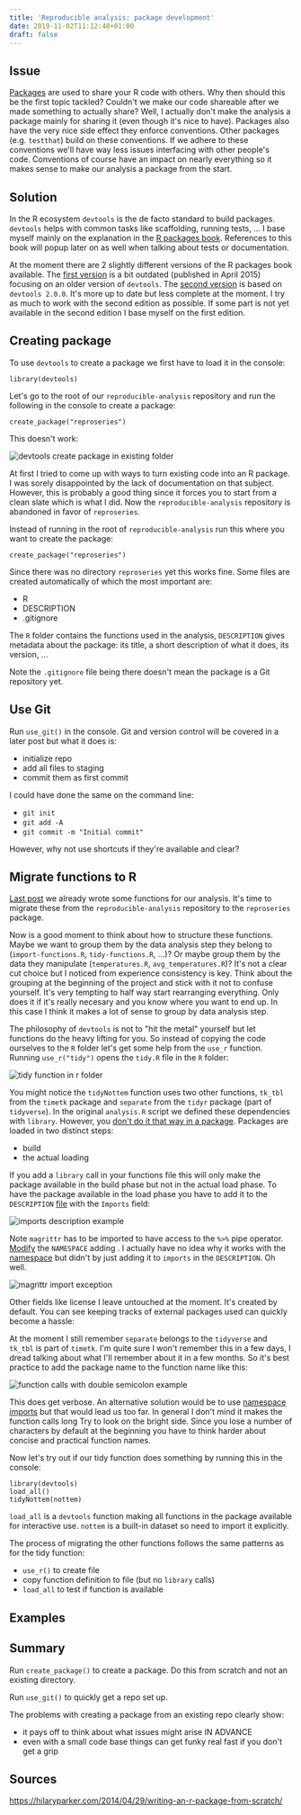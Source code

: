 ```yaml
---
title: 'Reproducible analysis: package development'
date: 2019-11-02T11:12:48+01:00
draft: false
---
```


## Issue

[Packages](http://r-pkgs.had.co.nz/intro.html) are used to share your R code with others. Why then should this be the first topic tackled? Couldn't we make our code shareable after we made something to actually share? Well, I actually don't make the analysis a package mainly for sharing it (even though it's nice to have). Packages also have the very nice side effect they enforce conventions. Other packages (e.g. `testthat`) build on these conventions. If we adhere to these conventions we'll have way less issues interfacing with other people's code. Conventions of course have an impact on nearly everything so it makes sense to make our analysis a package from the start.

## Solution

In the R ecosystem `devtools` is the de facto standard to build packages. `devtools` helps with common tasks like scaffolding, running tests, ... I base myself mainly on the explanation in the [R packages book](http://r-pkgs.had.co.nz/intro.html). References to this book will popup later on as well when talking about tests or documentation.

At the moment there are 2 slightly different versions of the R packages book available. The [first version](http://r-pkgs.had.co.nz/) is a bit outdated (published in April 2015) focusing on an older version of `devtools`. The [second version](https://r-pkgs.org/index.html) is based on `devtools 2.0.0`. It's more up to date but less complete at the moment. I try as much to work with the second edition as possible. If some part is not yet available in the second edition I base myself on the first edition.

## Creating package

To use `devtools` to create a package we first have to load it in the console:

```
library(devtools)
```

Let's go to the root of our `reproducible-analysis` repository and run the following in the console to create a package:

```
create_package("reproseries")
```

This doesn't work:

![devtools create package in existing folder](/devtools-create-existing-folder-prompt.png)

At first I tried to come up with ways to turn existing code into an R package. I was sorely disappointed by the lack of documentation on that subject. However, this is probably a good thing since it forces you to start from a clean slate which is what I did. Now the `reproducible-analysis` repository is abandoned in favor of `reproseries`.

Instead of running in the root of `reproducible-analysis` run this where you want to create the package:

```
create_package("reproseries")
```

Since there was no directory `reproseries` yet this works fine. Some files are created automatically of which the most important are:

- R
- DESCRIPTION
- .gitignore

The `R` folder contains the functions used in the analysis, `DESCRIPTION` gives metadata about the package: its title, a short description of what it does, its version, ...

Note the `.gitignore` file being there doesn't mean the package is a Git repository yet.

## Use Git

Run `use_git()` in the console. Git and version control will be covered in a later post but what it does is:

- initialize repo
- add all files to staging
- commit them as first commit

I could have done the same on the command line:

- `git init`
- `git add -A`
- `git commit -m "Initial commit"`

However, why not use shortcuts if they're available and clear?

## Migrate functions to R

[Last post](https://isaacverm.github.io/posts/reproducible-analysis-example/) we already wrote some functions for our analysis. It's time to migrate these from the `reproducible-analysis` repository to the `reproseries` package.

Now is a good moment to think about how to structure these functions. Maybe we want to group them by the data analysis step they belong to (`import-functions.R`, `tidy-functions.R`, ...)? Or maybe group them by the data they manipulate (`temperatures.R`, `avg_temperatures.R`)? It's not a clear cut choice but I noticed from experience consistency is key. Think about the grouping at the beginning of the project and stick with it not to confuse yourself. It's very tempting to half way start rearranging everything. Only does it if it's really necesary and you know where you want to end up. In this case I think it makes a lot of sense to group by data analysis step.

The philosophy of `devtools` is not to "hit the metal" yourself but let functions do the heavy lifting for you. So instead of copying the code ourselves to the `R` folder let's get some help from the `use_r` function. Running `use_r("tidy")` opens the `tidy.R` file in the `R` folder:

![tidy function in r folder](/tidy-function-in-r-folder.png)

You might notice the `tidyNottem` function uses two other functions, `tk_tbl` from the `timetk` package and `separate` from the `tidyr` package (part of `tidyverse`). In the original `analysis.R` script we defined these dependencies with `library`. However, you [don't do it that way in a package](http://r-pkgs.had.co.nz/r.html). Packages are loaded in two distinct steps:

- build
- the actual loading

If you add a `library` call in your functions file this will only make the package available in the build phase but not in the actual load phase. To have the package available in the load phase you have to add it to the `DESCRIPTION` [file](http://r-pkgs.had.co.nz/description.html#dependencies) with the `Imports` field:

![imports description example](/imports-description-example.png)

Note `magrittr` has to be imported to have access to the `%>%` pipe operator. [Modify](https://stackoverflow.com/questions/27947344/r-use-magrittr-pipe-operator-in-self-written-package) the `NAMESPACE` adding . I actually have no idea why it works with the [namespace](http://r-pkgs.had.co.nz/namespace.html) but didn't by just adding it to `imports` in the `DESCRIPTION`. Oh well.

![magrittr import exception](/namespace-magrittr.png)

Other fields like license I leave untouched at the moment. It's created by default. You can see keeping tracks of external packages used can quickly become a hassle:

At the moment I still remember `separate` belongs to the `tidyverse` and `tk_tbl` is part of `timetk`. I'm quite sure I won't remember this in a few days, I dread talking about what I'll remember about it in a few months. So it's best practice to add the package name to the function name like this:

![function calls with double semicolon example](/function-calls-with-double-semicolon-example.png)

This does get verbose. An alternative solution would be to use [namespace imports](http://r-pkgs.had.co.nz/namespace.html#imports) but that would lead us too far. In general I don't mind it makes the function calls long Try to look on the bright side. Since you lose a number of characters by default at the beginning you have to think harder about concise and practical function names.

Now let's try out if our tidy function does something by running this in the console:

```
library(devtools)
load_all()
tidyNottem(nottem)
```

`load_all` is a `devtools` function making all functions in the package available for interactive use. `nottem` is a built-in dataset so need to import it explicitly.

The process of migrating the other functions follows the same patterns as for the tidy function:

- `use_r()` to create file
- copy function definition to file (but no `library` calls)
- `load_all` to test if function is available

## Examples

## Summary

Run `create_package()` to create a package. Do this from scratch and not an existing directory.

Run `use_git()` to quickly get a repo set up.

The problems with creating a package from an existing repo clearly show:

- it pays off to think about what issues might arise IN ADVANCE
- even with a small code base things can get funky real fast if you don't get a grip

## Sources

https://hilaryparker.com/2014/04/29/writing-an-r-package-from-scratch/
